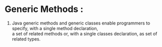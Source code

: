 # Generic Methods :

1. Java generic methods and generic classes enable programmers to specify, with a single method declaration,  
a set of related methods or, with a single classes declaration, as set of related types.
